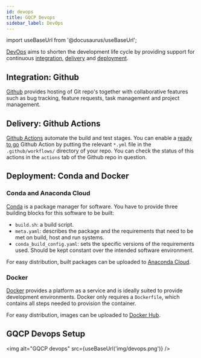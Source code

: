 ```yaml
---
id: devops
title: GQCP Devops
sidebar_label: DevOps
---
```


import useBaseUrl from '@docusaurus/useBaseUrl';

[DevOps](https://en.wikipedia.org/wiki/DevOps) aims to shorten the development life cycle by providing support for continuous [integration](https://en.wikipedia.org/wiki/Continuous_integration), [delivery](https://en.wikipedia.org/wiki/Continuous_delivery) and [deployment](https://en.wikipedia.org/wiki/Continuous_deployment). 


## Integration: Github

[Github](https://en.wikipedia.org/wiki/GitHub) provides hosting of Git repo's together with collaborative features such as bug tracking, feature requests, task management and project management.

## Delivery: Github Actions

[Github Actions](https://github.com/features/actions) automate the build and test stages. You can enable a [ready to go](https://github.com/marketplace?type=actions) Github Action by putting the relevant `*.yml` file in the `.github/workflows/` directory of your repo. You can check the status of this actions in the `actions` tab of the Github repo in question.

## Deployment: Conda and Docker

### Conda and Anaconda Cloud

[Conda](https://en.wikipedia.org/wiki/Conda_(package_manager)) is a package manager for software. You have to provide three building blocks for this software to be built:

* `build.sh`: a build script.
* `meta.yaml`: describes the package and the requirements that need to be met on build, host and run systems.
* `conda_build_config.yaml`: sets the specific versions of the requirements used. Should be kept constant over the intended software environment.

For easy distribution, built packages can be uploaded to [Anaconda Cloud](https://anaconda.org/gqcg).

### Docker

[Docker](https://en.wikipedia.org/wiki/Docker_(software)) provides a platform as a service and is ideally suited to provide development environments. Docker only requires a `Dockerfile`, which contains all steps needed to provision the container.

For easy distribution, images can be uploaded to [Docker Hub](https://hub.docker.com/).

## GQCP Devops Setup

<img alt="GQCP devops" src={useBaseUrl('img/devops.png')} />

